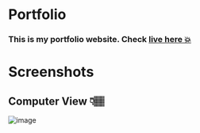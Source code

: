 # Portfolio
### This is my portfolio website. <b>Check [live here 💥](https://rickmondal-2004.github.io/Portfolio/) </b>

# Screenshots 
## Computer View 👇🏽
<p align="center">

![image](bg.jpg)
